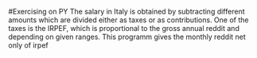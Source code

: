 #Exercising on PY
The salary in Italy is obtained by subtracting different amounts which are divided either as taxes or as  contributions.
One of the taxes is the IRPEF, which is proportional to the gross annual reddit and depending on given ranges.
This programm gives the monthly reddit net only of irpef
